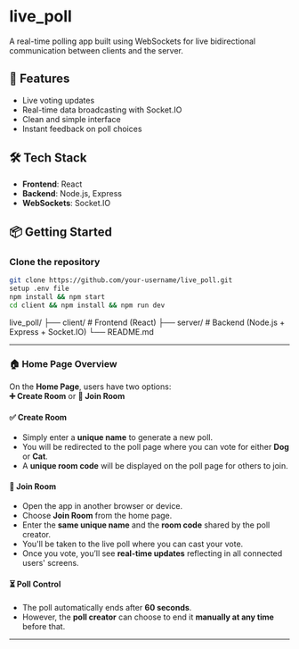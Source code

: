 # live_poll

A real-time polling app built using WebSockets for live bidirectional communication between clients and the server.

## 🚀 Features

- Live voting updates
- Real-time data broadcasting with Socket.IO
- Clean and simple interface
- Instant feedback on poll choices

## 🛠 Tech Stack

- **Frontend**: React
- **Backend**: Node.js, Express
- **WebSockets**: Socket.IO

## 📦 Getting Started

### Clone the repository

```bash
git clone https://github.com/your-username/live_poll.git
setup .env file 
npm install && npm start
cd client && npm install && npm run dev
```
live_poll/
├── client/       # Frontend (React)
├── server/       # Backend (Node.js + Express + Socket.IO)
└── README.md



---

### 🏠 Home Page Overview

On the **Home Page**, users have two options:  
**➕ Create Room** or **🔑 Join Room**

#### ✅ Create Room
- Simply enter a **unique name** to generate a new poll.
- You will be redirected to the poll page where you can vote for either **Dog** or **Cat**.
- A **unique room code** will be displayed on the poll page for others to join.

#### 🔁 Join Room
- Open the app in another browser or device.
- Choose **Join Room** from the home page.
- Enter the **same unique name** and the **room code** shared by the poll creator.
- You'll be taken to the live poll where you can cast your vote.
- Once you vote, you’ll see **real-time updates** reflecting in all connected users' screens.

#### ⏳ Poll Control
- The poll automatically ends after **60 seconds**.
- However, the **poll creator** can choose to end it **manually at any time** before that.

---


